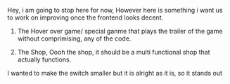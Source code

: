 Hey, i am going to stop here for now, However here is something i want us to work on improving once the frontend looks decent.

1. The Hover over game/ special ganme that plays the trailer of the game without comprimising, any of the code.

2. The Shop, Oooh the shop, it should be a multi functional shop that actually functions. 

I wanted to make the switch smaller but it is alright as it is, so it stands out